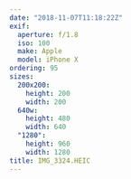 ```yaml
---
date: "2018-11-07T11:18:22Z"
exif:
  aperture: f/1.8
  iso: 100
  make: Apple
  model: iPhone X
ordering: 95
sizes:
  200x200:
    height: 200
    width: 200
  640w:
    height: 480
    width: 640
  "1280":
    height: 960
    width: 1280
title: IMG_3324.HEIC
---
```


